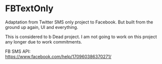 # FBTextOnly
Adaptation from Twitter SMS only project to Facebook. But built from the ground up again, UI and everything.

This is considered to b Dead project. I am not going to work on this project any longer due to work commitments.

FB SMS API:
<br/>
https://www.facebook.com/help/170960386370271/
